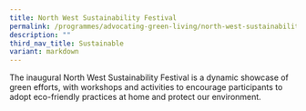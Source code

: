 ```yaml
---
title: North West Sustainability Festival
permalink: /programmes/advocating-green-living/north-west-sustainability-festival/
description: ""
third_nav_title: Sustainable
variant: markdown
---
```

The inaugural North West Sustainability Festival is a dynamic showcase of green efforts, with workshops and activities to encourage participants to adopt eco-friendly practices at home and protect our environment. 



